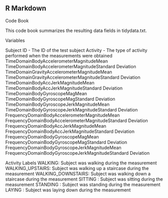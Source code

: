 ## R Markdown

Code Book

This code book summarizes the resulting data fields in tidydata.txt.

Variables

Subject ID - The ID of the test subject
Activity - The type of activity performed when the measurements were obtained
TimeDomainBodyAccelerometerMagnitudeMean                  
TimeDomainBodyAccelerometerMagnitudeStandard Deviation    
TimeDomainGravityAccelerometerMagnitudeMean            
TimeDomainGravityAccelerometerMagnitudeStandard Deviation 
TimeDomainBodyAccJerkMagnitudeMean                    
TimeDomainBodyAccJerkMagnitudeStandard Deviation        
TimeDomainBodyGyroscopeMagMean                  
TimeDomainBodyGyroscopeMagStandard Deviation              
TimeDomainBodyGyroscopeJerkMagnitudeMean                   
TimeDomainBodyGyroscopeJerkMagnitudeStandard Deviation     
FrequencyDomainBodyAccelerometerMagnitudeMean              
FrequencyDomainBodyAccelerometerMagnitudeStandard Deviation
FrequencyDomainBodyAccJerkMagnitudeMean       
FrequencyDomainBodyAccJerkMagnitudeStandard Deviation     
FrequencyDomainBodyGyroscopeMagMean                      
FrequencyDomainBodyGyroscopeMagStandard Deviation          
FrequencyDomainBodyGyroscopeJerkMagnitudeMean              
FrequencyDomainBodyGyroscopeJerkMagnitudeStandard Deviation

Activity Labels
WALKING: Subject was walking during the measurement
WALKING_UPSTAIRS: Subject was walking up a staircase during the measurement
WALKING_DOWNSTAIRS: Subject was walking down a staircase during the measurement
SITTING : Subject was sitting during the measurement
STANDING : Subject was standing during the measurement
LAYING : Subject was laying down during the measurement
